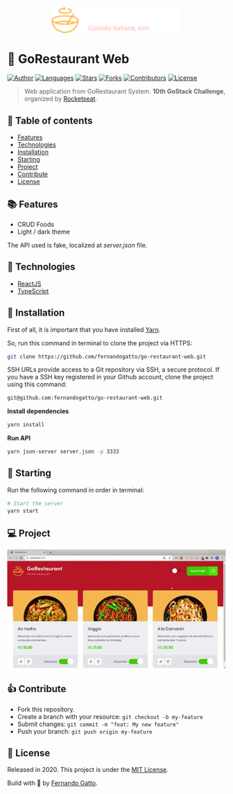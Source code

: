 <p align="center">
  <img src="./github/logo.svg" width="300"/>
</p>

# 🥣 GoRestaurant Web

[![Author](https://img.shields.io/badge/author-fernandogatto-%61624050)](https://github.com/fernandogatto/)
[![Languages](https://img.shields.io/github/languages/count/fernandogatto/go-restaurant-web?color=%61624050)](#)
[![Stars](https://img.shields.io/github/stars/fernandogatto/go-restaurant-web?color=%61624050)](https://github.com/fernandogatto/go-restaurant-web/stargazers)
[![Forks](https://img.shields.io/github/forks/fernandogatto/go-restaurant-web?color=%61624050)](https://github.com/fernandogatto/go-restaurant-web/network/members)
[![Contributors](https://img.shields.io/github/contributors/fernandogatto/go-restaurant-web?color=%61624050)](https://github.com/fernandogatto/go-restaurant-web/graphs/contributors)
[![License](https://img.shields.io/badge/license-MIT-%61624050)](https://choosealicense.com/licenses/mit/)

> Web application from GoRestaurant System. **10th GoStack Challenge**, organized by [Rocketseat](https://rocketseat.com.br/).

## 🔗 Table of contents
- [Features](#features)
- [Technologies](#technologies)
- [Installation](#installation)
- [Starting](#starting)
- [Project](#project)
- [Contribute](#contribute)
- [License](#license)

## 📚 Features <a name="features"/>

- CRUD Foods
- Light / dark theme

The API used is fake, localized at *server.json* file.

## 📌 Technologies <a name="technologies"/>

- [ReactJS](https://pt-br.reactjs.org/)
- [TypeScript](https://www.typescriptlang.org/)

## 📂 Installation <a name="installation"/>

First of all, it is important that you have installed [Yarn](https://yarnpkg.com/).

So, run this command in terminal to clone the project via HTTPS:

```bash
git clone https://github.com/fernandogatto/go-restaurant-web.git
```

SSH URLs provide access to a Git repository via SSH, a secure protocol. If you have a SSH key registered in your Github account, clone the project using this command:

```bash
git@github.com:fernandogatto/go-restaurant-web.git
```

**Install dependencies**

```bash
yarn install
```

**Run API**

```bash
yarn json-server server.json -p 3333
```

## 🚀 Starting <a name="starting"/>

Run the following command in order in terminal:

```bash
# Start the server
yarn start
```

## 💻 Project <a name="project"/>

![](/github/gorestaurant.gif)

## 👍 Contribute <a name="contribute"/>

- Fork this repository.
- Create a branch with your resource: ```git checkout -b my-feature```
- Submit changes: ```git commit -m "feat: My new feature"```
- Push your branch: ```git push origin my-feature```

## 📕 License <a name="license"/>

Released in 2020. This project is under the [MIT License](https://choosealicense.com/licenses/mit/).

Build with 💜 by [Fernando Gatto](https://github.com/fernandogatto/).

